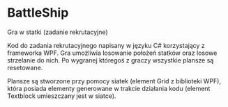 # BattleShip
Gra w statki (zadanie rekrutacyjne)


Kod do zadania rekrutacyjnego napisany w języku C# korzystający z frameworka WPF. Gra umożliwia losowanie położeń statków oraz losowe strzelanie do nich.
Po wygranej któregoś z graczy wszystkie plansze są resetowane.

Plansze są stworzone przy pomocy siatek (element Grid z biblioteki WPF), która posiada elementy generowane w trakcie działania kodu (element Textblock umieszczany jest w siatce).

